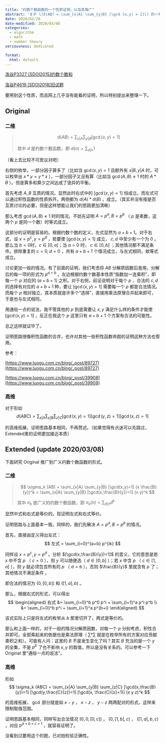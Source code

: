```yaml
---
title: "约数个数函数的一个性质证明，以及其推广"
abstract: '关于 \(d(AB) = \sum_{x|A} \sum_{y|B} [\gcd (x,y) = 1]\) 的一系列推导。'
date: 2020/02/20
date-modified: 2020/03/08
categories:
  - algorithm
  - math
  - number theory
seriousness: dedicated

format:
  html: default
---
```


[洛谷P3327 [SDOI2015]约数个数和](https://www.luogu.com.cn/problem/P3327)

[洛谷P4619 [SDOI2018]旧试题](https://www.luogu.com.cn/problem/P4619)

要用到这个性质，而且网上几乎没有能看的证明，所以特别提出来整理一下。

## Original

### 二维

>$$
>d(AB) = \sum_{x|A} \sum_{y|B} [\gcd (x,y) = 1]
>$$
>
>其中 $d$ 是约数个数函数，即 $d (n) = \sum_{d|n} 1$

（看上去比较不可思议对吧）

右侧的枚举，一部分因子算多了（比如当 $\gcd(x,y)=1$ 且额外有 $x|B,y|A$ 时，可以枚举出 $x*y = y*x$ ），一部分因子又没有算（比如当 $\gcd(A,B) \not= 1$ 时的 $A*B$ ）。但是算多和算少之间达成了诡异的平衡。

首先考虑 $A,B$ 互质的情况。显然此时右式中的 $[\gcd (x,y) = 1]$ 恒成立。而左式可以通过积性函数的性质拆开。两侧都为 $d(A)*d(B)$ ，成立。（其实并没有按是否互质讨论的必要，但是这样想能让我们的思路更加清晰）

那么考虑 $\gcd(A,B) \not= 1$ 时的情况。不妨先证明 $A = p^a, B = p^b$ （ $p$ 是素数，这两个 $p$ 是同一个数）时等式成立。

这部分的证明是容易的。根据约数个数的定义，左式显然为 $a+b+1$。对于右式，设 $x = p^c, y= p^d$ ，若要使 $[\gcd (x,y) = 1]$ 成立， $c,d$ 中至少有一个为 $0$ 。那么当 $b=0$时，$c \in [0, a]$；当 $a=0$ 时， $c \in [0,b]$ ；其他情况都不满足条件。排除重复的 $c=0, d=0$ ，共有 $a+b+1$ 个情况成立，与左式相同，故等式成立。

讨论更加一般的情况。有了前面的证明，我们考虑将 $AB$ 分解质因数后食用，分解后的每一项的形式为 $p^{a+b}$ 。左边根据约数个数基本性质“指数加一连乘积”，即每一个 $p$ 对应的 $(a+b+1)$ 之积。对于右侧，前证说明对于每个 $p$ ，合法的 $c,d$ 的选择有对应的 $a+b+1$ 种，要让 $[\gcd(x,y)=1]$ 需要每一个 $p$ 都是合法情况。而每个 $p$ 相对独立，其本质就是许多个“选择”，直接用乘法原理合并起来即可，于是也与左式相同。

用通俗一点的说法，我不管其他的 $p$ 到底需要让 $x,y$ 满足什么样的条件才能使 $[\gcd(x,y)=1]$ ，反正在我这个 $p$ 这里只有 $a+b+1$ 个方案有合法的可能性。

总之这样就证毕了。

证明思路很像积性函数的合并，也许对其他一些积性函数命题的证明这种方法也管用。

参考：

[https://www.luogu.com.cn/blog/_post/89727](https://www.luogu.com.cn/blog/_post/89727)

[https://www.luogu.com.cn/blog/_post/39908](https://www.luogu.com.cn/blog/_post/39908)

### 高维

对于形如
$$
d(ABC) = \sum_{x|A} \sum_{y|B} \sum_{z|C} [\gcd (x,y) = 1] [\gcd (y,z) = 1] [\gcd (x,z) =1]
$$

的高维拓展，证明思路基本相同，不再赘述。（如果觉得有点迷可以先跳过，Extended里的证明更加接近本质）

## Extended (update 2020/03/08)

下面研究 Original 推广到广义约数个数函数的形式。

### 二维

>$$
>\sigma_k (AB) = \sum_{x|A} \sum_{y|B} [\gcd(x,y)=1] (x \frac{B}{y})^k = \sum_{x|A} \sum_{y|B} [\gcd(x,\frac{B}{y})=1] (x y)^k
>$$
>
>其中 $\sigma_k$ 是广义的约数个数函数，即 $\sigma_k (n) = \sum_{d|n} d^k$ 

显然中式和右式是等价的。现证明左式和右式等价。

证明思路与上面基本一致。同样的，我们先解决 $A=p^a, B=p^b$ 的情况。

首先，直接由定义得出左式：
$$
左式 = \sum_{i=0}^{a+b} p^{ik}
$$

同样设 $x=p^c, y=p^d$ 。分析 $[\gcd(x,\frac{B}{y})=1]$ 的意义，它的意思是若 $x$ 中不含 $p$ （ $c=0$ ），则 $y$ 可以随便选（ $d \in [0,b]$ ）；若 $x$ 中含 $p$  （ $c \in [1,a]$ ），则 $y$ 就必须包含所有的 $p$ （  $d=b$  ），否则 $\frac{B}{y}$ 里就含有 $p$ 了；其他情况不满足条件 。

即合法的情况为 $(0,[0,b])$ 和 $([1,a],b)$ 。

那么，根据右式的形式，可以得出
$$
\begin{aligned}
右式 &= \sum_{i=0}^b p^0 p^i + \sum_{i=1}^a p^i p^b \\
&= \sum_{i=0}^b p^i + \sum_{i=1}^a p^{b+i}
\end{aligned}
$$

该式实际上只是将左式的枚举从 $b$ 那里切开了。两式是等价的。

那么和上面一样的，对于一般的情况分解质因数，对每一个 $p$ 分别考虑，积性合并即可。全部乘起来的依据也是乘法原理（ $\sum * \sum$ 就是在枚举所有的方案对应贡献乘积之和）。可能有人问：这里的 $B$ 不是发生变化了吗？其实 $B$ 充当的是一个 $y$ 的全集，不是 $p^b$ 了也不影响 $x,y$ 的取值，所以是没有关系的。可以参考一下 Original 里“通俗一点的说法”。

### 高维

形如
$$
\sigma_k (ABC) = \sum_{x|A} \sum_{y|B} \sum_{z|C} [\gcd(x,\frac{B}{y})=1] [\gcd(y,\frac{C}{z})=1] [\gcd(x, \frac{C}{z}=1)] (x y z)^k
$$

的高维拓展， $\gcd$ 部分就是如 $x-y$ ， $x-z$ ， $y-z$ 两两配对的形式，这样来限制取值范围。

证明思路基本相同，同样写出合法情况 $(0,0,[0,c])$ ， $(0,[1,b],c)$ ， $([1,a],b,c)$ ，对应 $p^{a+b+c+1}$ ，就容易证明了。

没看到过要用这个的题，已对拍检验正确性。